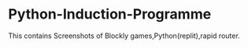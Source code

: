 # Python-Induction-Programme
This contains Screenshots of Blockly games,Python(replit),rapid router.
